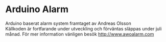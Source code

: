 # Arduino Alarm
Arduino baserat alarm system framtaget av Andreas Olsson<BR>
Källkoden är fortfarande under utveckling och förväntas släppas under juli månad.
För mer information vänligen besök http://www.awoalarm.com
